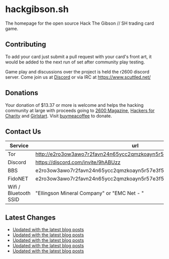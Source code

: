 # hackgibson.sh
The homepage for the open source Hack The Gibson // SH trading card game.


## Contributing

To add your card just submit a pull request with your card's front art, it would be added to the next run of set after community play testing.

Game play and discussions over the project is held the r2600 discord server. Come join us at [Discord](https://discord.com/invite/9hABUzz) or via IRC at https://www.scuttled.net/


## Donations

Your donation of $13.37 or more is welcome and helps the hacking community at large with proceeds going to [2600 Magazine](https://2600.com/), [Hackers for Charity](https://hackersforcharity.org) and [Girlstart](https://girlstart.org).  Visit [buymeacoffee](https://www.buymeacoffee.com/hackgibson.sh) to donate.


## Contact Us

Service | url
-|-
Tor | http://e2ro3ow3awo7r2favn24n65ycc2qmzkoayn5r57e3f56nvjwdcgg32ad.onion
Discord | https://discord.com/invite/9hABUzz
BBS | e2ro3ow3awo7r2favn24n65ycc2qmzkoayn5r57e3f56nvjwdcgg32ad.onion:23
FidoNET | e2ro3ow3awo7r2favn24n65ycc2qmzkoayn5r57e3f56nvjwdcgg32ad.onion:24554
Wifi / Bluetooth SSID | "Ellingson Mineral Company" or "EMC Net - <fidonet address>"

## Latest Changes
<!-- BLOG-POST-LIST:START -->
- [Updated with the latest blog posts](https://github.com/DFW2600/hackgibson.sh/commit/e869d19aca65cd36454fecc70241c43f4d6021f1)
- [Updated with the latest blog posts](https://github.com/DFW2600/hackgibson.sh/commit/58631dc699029ab0d1b513030b3aad7d642529be)
- [Updated with the latest blog posts](https://github.com/DFW2600/hackgibson.sh/commit/4d336353dea9016db691be6e7b13176751dc1193)
- [Updated with the latest blog posts](https://github.com/DFW2600/hackgibson.sh/commit/ac1c9b7e3de8677a2d401cf1bf9f20ad9bee45d5)
- [Updated with the latest blog posts](https://github.com/DFW2600/hackgibson.sh/commit/749c3edefa6d2423c16b8744d4b877b4e299e8ba)
<!-- BLOG-POST-LIST:END -->
